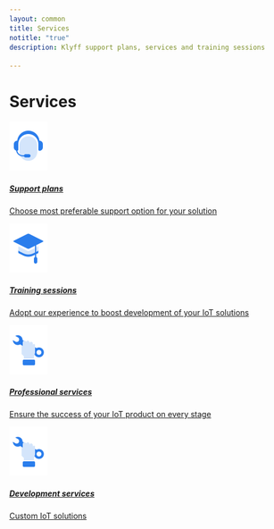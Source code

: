 ```yaml
---
layout: common
title: Services
notitle: "true"
description: Klyff support plans, services and training sessions

---
```


<h1 class="mainTitle services">Services</h1>

<div class="service-cards">
    <a href="/docs/services/support/" class="card">
        <img src="/images/support-icon.svg" alt="support">
        <h5 class="title">Support plans</h5>
        <p>Choose most preferable support option for your solution</p>
    </a>
    <a href="/docs/services/trainings/" class="card">
        <img src="/images/train-icon.svg" alt="train">
        <h5 class="title">Training sessions</h5>
        <p>Adopt our experience to boost development of your IoT solutions</p>
    </a>
    <a href="/docs/services/consulting/" class="card">
        <img src="/images/prof-icon.svg" alt="prof">
        <h5 class="title">Professional services</h5>
        <p>Ensure the success of your IoT product on every stage</p>
    </a>
    <a href="/docs/services/development-services/" class="card">
        <img src="/images/prof-icon.svg">
        <h5 class="title">Development services</h5>
        <p>Custom IoT solutions</p>
    </a>
</div>
